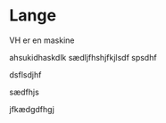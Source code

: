 # Lange

VH er en maskine



ahsukidhaskdlk
sædljfhshjfkjlsdf
spsdhf


dsflsdjhf

sædfhjs


jfkædgdfhgj

